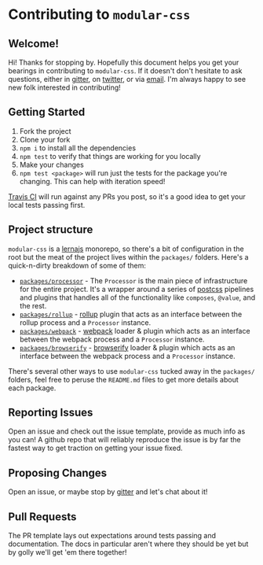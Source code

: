 # Contributing to `modular-css`

## Welcome!

Hi! Thanks for stopping by. Hopefully this document helps you get your bearings in contributing to `modular-css`. If it doesn't don't hesitate to ask questions, either in [gitter](https://gitter.im/modular-css/modular-css/), on [twitter](https://twitter.com/tivac), or via [email](mailto:github@patcavit.com). I'm always happy to see new folk interested in contributing!

## Getting Started

1. Fork the project
2. Clone your fork
3. `npm i` to install all the dependencies
4. `npm test` to verify that things are working for you locally
5. Make your changes
6. `npm test <package>` will run just the tests for the package you're changing. This can help with iteration speed!

[Travis CI](https://travis-ci.org/tivac/modular-css) will run against any PRs you post, so it's a good idea to get your local tests passing first.

## Project structure

`modular-css` is a [lernajs](https://lernajs.io/) monorepo, so there's a bit of configuration in the root but the meat of the project lives within the `packages/` folders. Here's a quick-n-dirty breakdown of some of them:

- [`packages/processor`](https://github.com/tivac/modular-css/tree/master/packages/processor) - The `Processor` is the main piece of infrastructure for the entire project. It's a wrapper around a series of [postcss](http://postcss.org/) pipelines and plugins that handles all of the functionality like `composes`, `@value`, and the rest.
- [`packages/rollup`](https://github.com/tivac/modular-css/tree/master/packages/rollup) - [rollup](https://rollupjs.org/) plugin that acts as an interface between the rollup process and a `Processor` instance.
- [`packages/webpack`](https://github.com/tivac/modular-css/tree/master/packages/webpack) - [webpack](https://webpack.js.org/) loader & plugin which acts as an interface between the webpack process and a `Processor` instance.
- [`packages/browserify`](https://github.com/tivac/modular-css/tree/master/packages/browserify) - [browserify](http://browserify.org/) loader & plugin which acts as an interface between the webpack process and a `Processor` instance.

There's several other ways to use `modular-css` tucked away in the `packages/` folders, feel free to peruse the `README.md` files to get more details about each package.

## Reporting Issues

Open an issue and check out the issue template, provide as much info as you can! A github repo that will reliably reproduce the issue is by far the fastest way to get traction on getting your issue fixed.

## Proposing Changes

Open an issue, or maybe stop by [gitter](https://gitter.im/modular-css/modular-css/) and let's chat about it!

## Pull Requests

The PR template lays out expectations around tests passing and documentation. The docs in particular aren't where they should be yet but by golly we'll get 'em there together!

